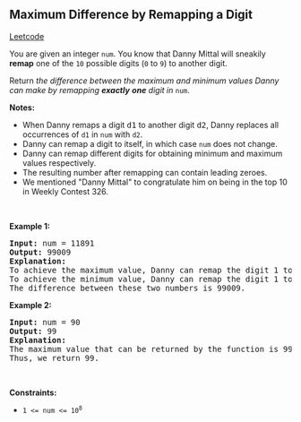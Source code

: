 ## Maximum Difference by Remapping a Digit
[Leetcode](https://leetcode.com/problems/maximum-difference-by-remapping-a-digit)
<p>You are given an integer <code>num</code>. You know that Danny Mittal will sneakily <strong>remap</strong> one of the <code>10</code> possible digits (<code>0</code> to <code>9</code>) to another digit.</p>

<p>Return <em>the difference between the maximum and minimum</em><em>&nbsp;values Danny can make by remapping&nbsp;<strong>exactly</strong> <strong>one</strong> digit</em><em> in </em><code>num</code>.</p>

<p><strong>Notes:</strong></p>

<ul>
	<li>When Danny remaps a digit <font face="monospace">d1</font>&nbsp;to another digit <font face="monospace">d2</font>, Danny replaces all occurrences of <code>d1</code>&nbsp;in <code>num</code>&nbsp;with <code>d2</code>.</li>
	<li>Danny can remap a digit to itself, in which case <code>num</code>&nbsp;does not change.</li>
	<li>Danny can remap different digits for obtaining minimum and maximum values respectively.</li>
	<li>The resulting number after remapping can contain leading zeroes.</li>
	<li>We mentioned "Danny Mittal" to congratulate him on being in the top 10 in Weekly Contest 326.</li>
</ul>

<p>&nbsp;</p>
<p><strong>Example 1:</strong></p>

<pre><strong>Input:</strong> num = 11891
<strong>Output:</strong> 99009
<strong>Explanation:</strong> 
To achieve the maximum value, Danny can remap the digit 1 to the digit 9 to yield 99899.
To achieve the minimum value, Danny can remap the digit 1 to the digit 0, yielding 890.
The difference between these two numbers is 99009.
</pre>

<p><strong>Example 2:</strong></p>

<pre><strong>Input:</strong> num = 90
<strong>Output:</strong> 99
<strong>Explanation:</strong>
The maximum value that can be returned by the function is 99 (if 0 is replaced by 9) and the minimum value that can be returned by the function is 0 (if 9 is replaced by 0).
Thus, we return 99.</pre>

<p>&nbsp;</p>
<p><strong>Constraints:</strong></p>

<ul>
	<li><code>1 &lt;= num &lt;= 10<sup>8</sup></code></li>
</ul>
